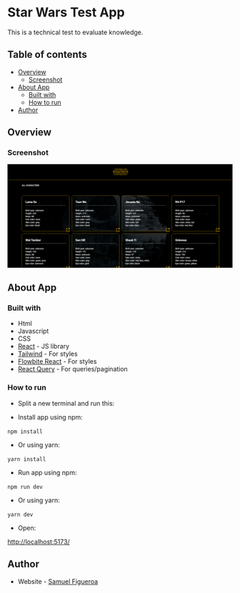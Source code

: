# Star Wars Test App

This is a technical test to evaluate knowledge.

## Table of contents

- [Overview](#overview)
  - [Screenshot](#screenshot)
- [About App](#about-app)
  - [Built with](#built-with)
  - [How to run](#how-to-run)
- [Author](#author)

## Overview

### Screenshot

![](./screenshot_desktop.png)

## About App

### Built with

- Html
- Javascript
- CSS
- [React](https://reactjs.org/) - JS library
- [Tailwind](https://tailwindcss.com/) - For styles
- [Flowbite React](https://www.flowbite-react.com/) - For styles
- [React Query](https://tanstack.com/query/v5) - For queries/pagination

### How to run

* Split a new terminal and run this:

* Install app using npm:

`npm install`

* Or using yarn:

`yarn install`

* Run app using npm:

`npm run dev`

* Or using yarn:

`yarn dev`

* Open: 

[http://localhost:5173/](http://localhost:5173/)

## Author

- Website - [Samuel Figueroa](https://sfweb.netlify.app/)